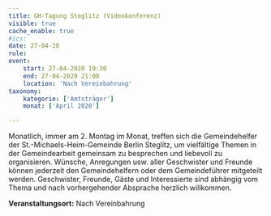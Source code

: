 ```yaml
---
title: GH-Tagung Steglitz (Videokonferenz)
visible: true
cache_enable: true
#ics: 
date: 27-04-20
rule: 
event:
	start: 27-04-2020 19:30
	end: 27-04-2020 21:00
	location: 'Nach Vereinbahrung'
taxonomy:
	kategorie: ['Amtsträger']
	monat: ['April 2020']

---
```

Monatlich, immer am 2. Montag im Monat, treffen sich die Gemeindehelfer der St.-Michaels-Heim-Gemeinde Berlin Steglitz, um vielfältige Themen in der Gemeindearbeit gemeinsam zu besprechen und liebevoll zu organisieren. Wünsche, Anregungen usw. aller Geschwister und Freunde können jederzeit den Gemeindehelfern oder dem Gemeindeführer mitgeteilt werden. Geschwister, Freunde, Gäste und Interessierte sind abhängig vom Thema und nach vorhergehender Absprache herzlich willkommen.



**Veranstaltungsort:** Nach Vereinbahrung

